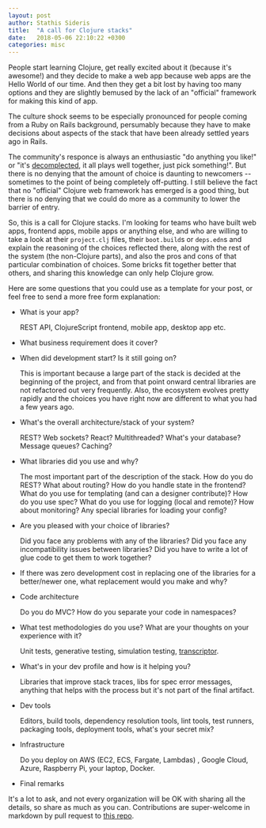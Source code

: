 ```yaml
---
layout: post
author: Stathis Sideris
title:  "A call for Clojure stacks"
date:   2018-05-06 22:10:22 +0300
categories: misc
---
```


People start learning Clojure, get really excited about it (because
it's awesome!) and they decide to make a web app because web apps are
the Hello World of our time. And then they get a bit lost by having
too many options and they are slightly bemused by the lack of an
"official" framework for making this kind of app.

The culture shock seems to be especially pronounced for people coming
from a Ruby on Rails background, persumably because they have to make
decisions about aspects of the stack that have been already settled
years ago in Rails.

The community's responce is always an enthusiastic "do anything you
like!" or "it's
[decomplected](https://www.infoq.com/presentations/Simple-Made-Easy),
it all plays well together, just pick something!". But there is no
denying that the amount of choice is daunting to newcomers --
 sometimes to the point of being completely off-putting. I still
believe the fact that no "official" Clojure web framework has emerged
is a good thing, but there is no denying that we could do more as a
community to lower the barrier of entry.

So, this is a call for Clojure stacks. I'm looking for teams who have
built web apps, frontend apps, mobile apps or anything else, and who
are willing to take a look at their `project.clj` files, their
`boot.build`s or `deps.edn`s and explain the reasoning of the choices
reflected there, along with the rest of the system (the non-Clojure
parts), and also the pros and cons of that particular combination of
choices. Some bricks fit together better that others, and sharing this
knowledge can only help Clojure grow.

Here are some questions that you could use as a template for your
post, or feel free to send a more free form explanation:

- What is your app?

    REST API, ClojureScript frontend, mobile app, desktop app etc.

- What business requirement does it cover?

- When did development start? Is it still going on?

    This is important because a large part of the stack is decided at
    the beginning of the project, and from that point onward central
    libraries are not refactored out very frequently. Also, the
    ecosystem evolves pretty rapidly and the choices you have right
    now are different to what you had a few years ago.

- What's the overall architecture/stack of your system?

    REST? Web sockets? React? Multithreaded? What's your database?
    Message queues? Caching?

- What libraries did you use and why?

    The most important part of the description of the stack. How do
    you do REST? What about routing? How do you handle state in the
    frontend? What do you use for templating (and can a designer
    contribute)? How do you use spec? What do you use for logging
    (local and remote)? How about monitoring? Any special libraries
    for loading your config?

- Are you pleased with your choice of libraries?

    Did you face any problems with any of the libraries? Did you face
    any incompatibility issues between libraries? Did you have to
    write a lot of glue code to get them to work together?

- If there was zero development cost in replacing one of the libraries
  for a better/newer one, what replacement would you make and why?

- Code architecture

    Do you do MVC? How do you separate your code in namespaces?

- What test methodologies do you use? What are your thoughts on your
  experience with it?

    Unit tests, generative testing, simulation testing,
    [transcriptor](https://github.com/cognitect-labs/transcriptor).

- What's in your dev profile and how is it helping you?

    Libraries that improve stack traces, libs for spec error messages,
    anything that helps with the process but it's not part of the
    final artifact.

- Dev tools

    Editors, build tools, dependency resolution tools, lint tools,
    test runners, packaging tools, deployment tools, what's your
    secret mix?

- Infrastructure

    Do you deploy on AWS (EC2, ECS, Fargate, Lambdas) , Google Cloud,
    Azure, Raspberry Pi, your laptop, Docker.

- Final remarks

It's a lot to ask, and not every organization will be OK with sharing
all the details, so share as much as you can. Contributions are
super-welcome in markdown by pull request to
[this repo](https://github.com/stathissideris/www.clojurestacks.com).
